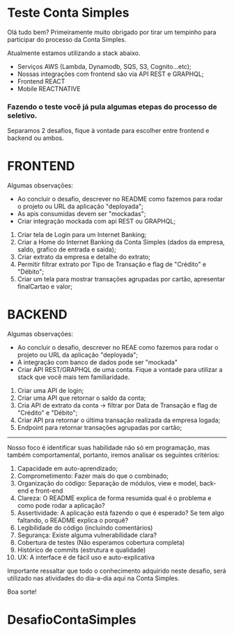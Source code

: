# Teste Conta Simples

Olá tudo bem? Primeiramente muito obrigado por tirar um tempinho para participar do processo da Conta Simples.

Atualmente estamos utilizando a stack abaixo.
- Serviços AWS (Lambda, Dynamodb, SQS, S3, Cognito...etc);
- Nossas integrações com frontend são via API REST e GRAPHQL;
- Frontend REACT
- Mobile REACTNATIVE

### Fazendo o teste você já pula algumas etepas do processo de seletivo.

Separamos 2 desafios, fique à vontade para escolher entre frontend e backend ou ambos.


# FRONTEND

Algumas observações:
- Ao concluir o desafio, descrever no README como fazemos para rodar o projeto ou URL da aplicação "deployada";
- As apis consumidas devem ser "mockadas";
- Criar integração mockada com api REST ou GRAPHQL;

1. Criar tela de Login para um Internet Banking;
2. Criar a Home do Internet Banking da Conta Simples (dados da empresa, saldo, grafico de entrada e saida);
3. Criar extrato da empresa e detalhe do extrato;
4. Permitir filtrar extrato por Tipo de Transação e flag de "Crédito" e "Débito";
5. Criar um tela para mostrar transações agrupadas por cartão, apresentar finalCartao e valor;
 
# BACKEND

Algumas observações:
- Ao concluir o desafio, descrever no REAE como fazemos para rodar o projeto ou URL da aplicação "deployada";
- A integração com banco de dados pode ser "mockada"
- Criar API REST/GRAPHQL de uma conta. Fique a vontade para utilizar a stack que você mais tem familiaridade.

1. Criar uma API de login;
2. Criar uma API que retornar o saldo da conta; 
3. Cria API de extrato da conta -> filtrar por Data de Transação e flag de "Crédito" e "Débito";
4. Criar API pra retornar o última transação realizada da empresa logada;
5. Endpoint para retornar transações agrupadas por cartão;

<!-- blank line -->
----
<!-- blank line -->

Nosso foco é identificar suas habilidade não só em programação, mas também comportamental, portanto, iremos analisar os seguintes critérios:

1. Capacidade em auto-aprendizado;
2. Comprometimento: Fazer mais do que o combinado;
3. Organização do código: Separação de módulos, view e model, back-end e front-end
4. Clareza: O README explica de forma resumida qual é o problema e como pode rodar a aplicação?
5. Assertividade: A aplicação está fazendo o que é esperado? Se tem algo faltando, o README explica o porquê?
6. Legibilidade do código (incluindo comentários)
7. Segurança: Existe alguma vulnerabilidade clara?
8. Cobertura de testes (Não esperamos cobertura completa)
9. Histórico de commits (estrutura e qualidade)
10. UX: A interface é de fácil uso e auto-explicativa

Importante ressaltar que todo o conhecimento adquirido neste desafio, será utilizado nas atividades do dia-a-dia aqui na Conta Simples.

Boa sorte!
# DesafioContaSimples
